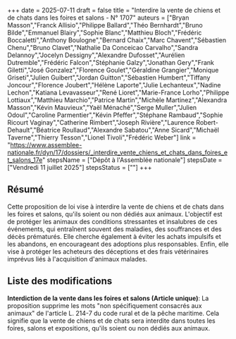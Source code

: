 +++
date = 2025-07-11
draft = false
title = "Interdire la vente de chiens et de chats dans les foires et salons - N° 1707"
auteurs = ["Bryan Masson","Franck Allisio","Philippe Ballard","Théo Bernhardt","Bruno Bilde","Emmanuel Blairy","Sophie Blanc","Matthieu Bloch","Frédéric Boccaletti","Anthony Boulogne","Bernard Chaix","Marc Chavent","Sébastien Chenu","Bruno Clavet","Nathalie Da Conceicao Carvalho","Sandra Delannoy","Jocelyn Dessigny","Alexandre Dufosset","Aurélien Dutremble","Frédéric Falcon","Stéphanie Galzy","Jonathan Gery","Frank Giletti","José Gonzalez","Florence Goulet","Géraldine Grangier","Monique Griseti","Julien Guibert","Jordan Guitton","Sébastien Humbert","Tiffany Joncour","Florence Joubert","Hélène Laporte","Julie Lechanteux","Nadine Lechon","Katiana Levavasseur","René Lioret","Marie-France Lorho","Philippe Lottiaux","Matthieu Marchio","Patrice Martin","Michèle Martinez","Alexandra Masson","Kévin Mauvieux","Yaël Ménaché","Serge Muller","Julien Odoul","Caroline Parmentier","Kévin Pfeffer","Stéphane Rambaud","Sophie Ricourt Vaginay","Catherine Rimbert","Joseph Rivière","Laurence Robert-Dehault","Béatrice Roullaud","Alexandre Sabatou","Anne Sicard","Michaël Taverne","Thierry Tesson","Lionel Tivoli","Frédéric Weber"]
link = "https://www.assemblee-nationale.fr/dyn/17/dossiers/_interdire_vente_chiens_et_chats_dans_foires_et_salons_17e"
stepsName = ["Dépôt à l'Assemblée nationale"]
stepsDate = ["Vendredi 11 juillet 2025"]
stepsStatus = [""]
+++

## Résumé

Cette proposition de loi vise à interdire la vente de chiens et de chats dans les foires et salons, qu'ils soient ou non dédiés aux animaux. L'objectif est de protéger les animaux des conditions stressantes et insalubres de ces événements, qui entraînent souvent des maladies, des souffrances et des décès prématurés. Elle cherche également à éviter les achats impulsifs et les abandons, en encourageant des adoptions plus responsables. Enfin, elle vise à protéger les acheteurs des déceptions et des frais vétérinaires imprévus liés à l'acquisition d'animaux malades.

## Liste des modifications

**Interdiction de la vente dans les foires et salons (Article unique)**: La proposition supprime les mots "non spécifiquement consacrés aux animaux" de l'article L. 214-7 du code rural et de la pêche maritime. Cela signifie que la vente de chiens et de chats sera interdite dans toutes les foires, salons et expositions, qu'ils soient ou non dédiés aux animaux.
